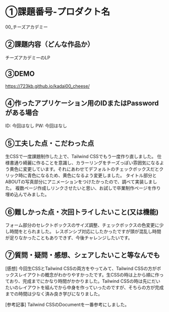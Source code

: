 # ①課題番号-プロダクト名

00_チーズアカデミー

## ②課題内容（どんな作品か）

チーズアカデミーのLP

## ③DEMO

https://723kb.github.io/kadai00_cheese/

## ④作ったアプリケーション用のIDまたはPasswordがある場合

ID: 今回はなし
PW: 今回はなし

## ⑤工夫した点・こだわった点

生CSSで一度課題制作した上で、Tailwind CSSでもう一度作り直しました。
仕様書通り綺麗に作ることを意識し、カラーリングをチーズっぽい雰囲気になるよう黄色に変更しています。それにあわせてデフォルトのチェックボックスだとクリック時に青色になるため、黄色になるよう変更しました。
タイトル部分とABOUTの写真部分にアニメーションをつけたかったので、調べて実装しました。
複数ページ作成しリンクさせたいと思い、お試しで卒業制作ページを作り埋め込んでみました。

## ⑥難しかった点・次回トライしたいこと(又は機能)

フォーム部分のセレクトボックスのサイズ調整、チェックボックスの色変更に少し時間をとられました。
レスポンシブ対応にしたかったですが頭が混乱し時間が足りなかったこともありできず、今後チャレンジしたいです。

## ⑦質問・疑問・感想、シェアしたいこと等なんでも

 [感想]
 今回生CSSとTailwind CSSの両方をやってみて、Tailwind CSSの方がボックスレイアウトの概念がわかりやすかったです。生CSSの時は上から順に作っており、完成までにかなり時間がかかりました。Tailwind CSSの時は先にだいたいのレイアウトを組んでから中身を作っていったのですが、そちらの方が完成までの時間は少なく済み良き学びになりました。

 [参考記事]
Tailwind CSSのDocumentを一番参考にしました。

